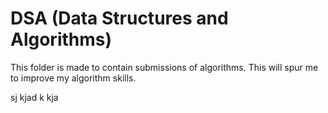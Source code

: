 # DSA (Data Structures and Algorithms)

This folder is made to contain submissions of algorithms.
This will spur me to improve my algorithm skills.

sj kjad k kja